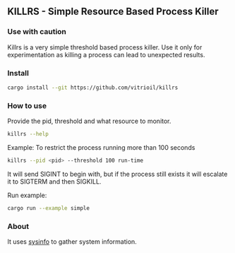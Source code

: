 ## KILLRS - Simple Resource Based Process Killer
### Use with caution
Killrs is a very simple threshold based process killer. Use it only for experimentation as killing a process can lead to unexpected results.

### Install
```bash
cargo install --git https://github.com/vitrioil/killrs
```

### How to use
Provide the pid, threshold and what resource to monitor.
```bash
killrs --help
```

Example:
To restrict the process running more than 100 seconds
```bash
killrs --pid <pid> --threshold 100 run-time
```

It will send SIGINT to begin with, but if the process still exists it will escalate it to SIGTERM and then SIGKILL.

Run example:
```bash
cargo run --example simple
```

### About
It uses [sysinfo](https://github.com/GuillaumeGomez/sysinfo) to gather system information.